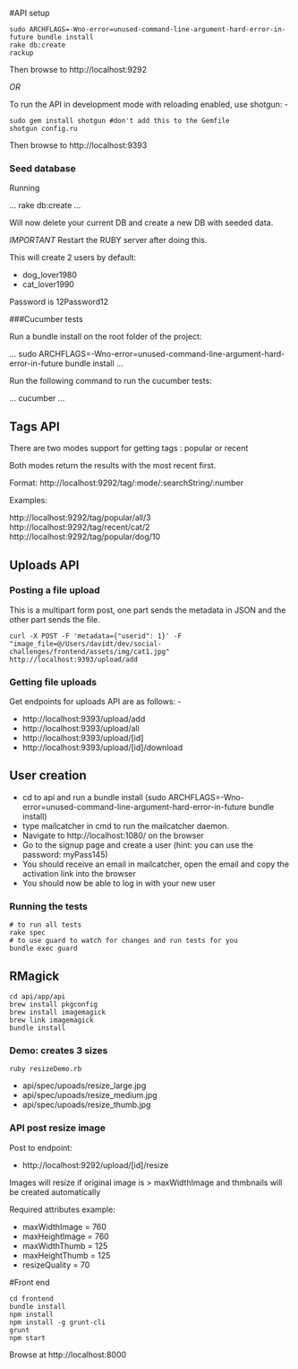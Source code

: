 #API setup

```
sudo ARCHFLAGS=-Wno-error=unused-command-line-argument-hard-error-in-future bundle install
rake db:create
rackup
```
Then browse to http://localhost:9292

*OR*

To run the API in development mode with reloading enabled, use shotgun: -

```
sudo gem install shotgun #don't add this to the Gemfile
shotgun config.ru
```

Then browse to http://localhost:9393

### Seed database

Running 

...
rake db:create
...

Will now delete your current DB and create a new DB with seeded data. 

*IMPORTANT* Restart the RUBY server after doing this.

This will create 2 users by default:

* dog_lover1980
* cat_lover1990

Password is 12Password12

###Cucumber tests

Run a bundle install on the root folder of the project:

...
sudo ARCHFLAGS=-Wno-error=unused-command-line-argument-hard-error-in-future bundle install
...

Run the following command to run the cucumber tests:

...
cucumber
...

## Tags API

There are two modes support for getting tags : popular or recent

Both modes return the results with the most recent first.

Format: http://localhost:9292/tag/:mode/:searchString/:number

Examples: 

http://localhost:9292/tag/popular/all/3
http://localhost:9292/tag/recent/cat/2
http://localhost:9292/tag/popular/dog/10


## Uploads API

### Posting a file upload

This is a multipart form post, one part sends the metadata in JSON and the other part sends the file.

```
curl -X POST -F 'metadata={"userid": 1}' -F "image_file=@/Users/davidt/dev/social-challenges/frontend/assets/img/cat1.jpg" http://localhost:9393/upload/add
```

### Getting file uploads

Get endpoints for uploads API are as follows: -

* http://localhost:9393/upload/add
* http://localhost:9393/upload/all
* http://localhost:9393/upload/[id]
* http://localhost:9393/upload/[id]/download

## User creation
* cd to api and run a bundle install (sudo ARCHFLAGS=-Wno-error=unused-command-line-argument-hard-error-in-future bundle install)
* type mailcatcher in cmd to run the mailcatcher daemon.
* Navigate to http://localhost:1080/ on the browser
* Go to the signup page and create a user (hint: you can use the password: myPass145)
* You should receive an email in mailcatcher, open the email and copy the activation link into the browser
* You should now be able to log in with your new user



### Running the tests

```
# to run all tests
rake spec
# to use guard to watch for changes and run tests for you
bundle exec guard
```

## RMagick

```
cd api/app/api
brew install pkgconfig
brew install imagemagick
brew link imagemagick
bundle install
```

### Demo: creates 3 sizes
```
ruby resizeDemo.rb
```
* api/spec/upoads/resize_large.jpg
* api/spec/upoads/resize_medium.jpg
* api/spec/upoads/resize_thumb.jpg

### API post resize image
Post to endpoint:
* http://localhost:9292/upload/[id]/resize

Images will resize if original image is > maxWidthImage and thmbnails will be created automatically

Required attributes example:

* maxWidthImage = 760
* maxHeightImage = 760
* maxWidthThumb = 125
* maxHeightThumb = 125
* resizeQuality = 70

#Front end

```
cd frontend
bundle install
npm install
npm install -g grunt-cli
grunt
npm start
```

Browse at http://localhost:8000
